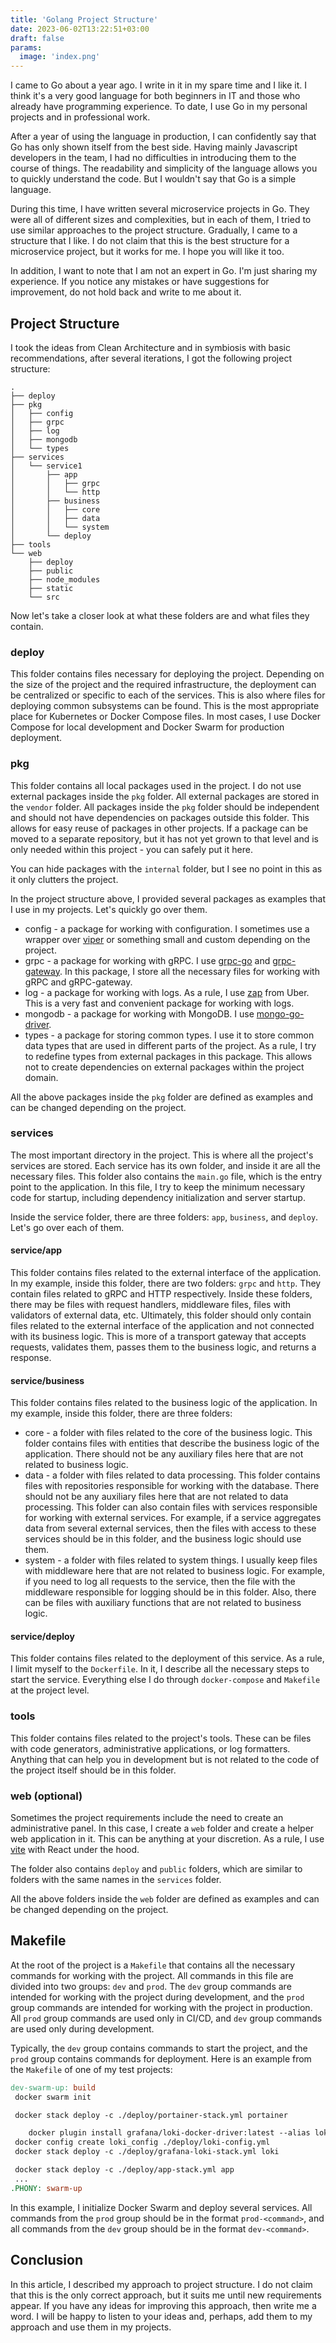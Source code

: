 ```yaml
---
title: 'Golang Project Structure'
date: 2023-06-02T13:22:51+03:00
draft: false
params:
  image: 'index.png'
---
```


I came to Go about a year ago. I write in it in my spare time and I like it. I think it's a very good language for both
beginners in IT and those who already have programming experience. To date, I use Go in my personal projects and in
professional work.

After a year of using the language in production, I can confidently say that Go has only shown itself from the best
side. Having mainly Javascript developers in the team, I had no difficulties in introducing them to the course of
things. The readability and simplicity of the language allows you to quickly understand the code. But I wouldn't say
that Go is a simple language.

<!--more-->

During this time, I have written several microservice projects in Go. They were all of different sizes and complexities,
but in each of them, I tried to use similar approaches to the project structure. Gradually, I came to a structure that
I like. I do not claim that this is the best structure for a microservice project, but it works for me. I hope you
will like it too.

In addition, I want to note that I am not an expert in Go. I'm just sharing my experience. If you notice any mistakes or
have suggestions for improvement, do not hold back and write to me about it.

## Project Structure

I took the ideas from Clean Architecture and in symbiosis with basic recommendations, after several iterations, I got
the following project structure:

```shell
.
├── deploy
├── pkg
│   ├── config
│   ├── grpc
│   ├── log
│   ├── mongodb
│   └── types
├── services
│   └── service1
│       ├── app
│       │   ├── grpc
│       │   └── http
│       ├── business
│       │   ├── core
│       │   ├── data
│       │   └── system
│       └── deploy
├── tools
└── web
    ├── deploy
    ├── public
    ├── node_modules
    ├── static
    └── src
```

Now let's take a closer look at what these folders are and what files they contain.

### deploy

This folder contains files necessary for deploying the project. Depending on the size of the project and the required
infrastructure, the deployment can be centralized or specific to each of the services. This is also where files for
deploying common subsystems can be found. This is the most appropriate place for Kubernetes or Docker Compose files. In
most cases, I use Docker Compose for local development and Docker Swarm for production deployment.

### pkg

This folder contains all local packages used in the project. I do not use external packages inside the `pkg` folder. All
external packages are stored in the `vendor` folder. All packages inside the `pkg` folder should be independent and
should not have dependencies on packages outside this folder. This allows for easy reuse of packages in other projects.
If a package can be moved to a separate repository, but it has not yet grown to that level and is only needed within
this project - you can safely put it here.

You can hide packages with the `internal` folder, but I see no point in this as it only clutters the project.

In the project structure above, I provided several packages as examples that I use in my projects. Let's quickly go over
them.

- config - a package for working with configuration. I sometimes use a wrapper over
  [viper](https://github.com/spf13/viper) or something small and custom depending on the project.
- grpc - a package for working with gRPC. I use [grpc-go](https://grpc.io/docs/languages/go/quickstart/) and
  [grpc-gateway](https://grpc-ecosystem.github.io/grpc-gateway/). In this package, I store all the necessary files for
  working with gRPC and gRPC-gateway.
- log - a package for working with logs. As a rule, I use [zap](https://pkg.go.dev/go.uber.org/zap) from Uber. This is
  a very fast and convenient package for working with logs.
- mongodb - a package for working with MongoDB. I use [mongo-go-driver](https://github.com/mongodb/mongo-go-driver).
- types - a package for storing common types. I use it to store common data types that are used in different parts of
  the project. As a rule, I try to redefine types from external packages in this package. This allows not to create
  dependencies on external packages within the project domain.

All the above packages inside the `pkg` folder are defined as examples and can be changed depending on the project.

### services

The most important directory in the project. This is where all the project's services are stored. Each service has its
own folder, and inside it are all the necessary files. This folder also contains the `main.go` file, which is the entry
point to the application. In this file, I try to keep the minimum necessary code for startup, including dependency
initialization and server startup.

Inside the service folder, there are three folders: `app`, `business`, and `deploy`. Let's go over each of them.

#### service/app

This folder contains files related to the external interface of the application. In my example, inside this folder,
there are two folders: `grpc` and `http`. They contain files related to gRPC and HTTP respectively. Inside these
folders, there may be files with request handlers, middleware files, files with validators of external data, etc.
Ultimately, this folder should only contain files related to the external interface of the application and not connected
with its business logic. This is more of a transport gateway that accepts requests, validates them, passes them to the
business logic, and returns a response.

#### service/business

This folder contains files related to the business logic of the application. In my example, inside this folder, there
are three folders:

- core - a folder with files related to the core of the business logic. This folder contains files with entities that
  describe the business logic of the application. There should not be any auxiliary files here that are not related to
  business logic.
- data - a folder with files related to data processing. This folder contains files with repositories responsible for
  working with the database. There should not be any auxiliary files here that are not related to data processing. This
  folder can also contain files with services responsible for working with external services. For example, if a service
  aggregates data from several external services, then the files with access to these services should be in this folder,
  and the business logic should use them.
- system - a folder with files related to system things. I usually keep files with middleware here that are not related
  to business logic. For example, if you need to log all requests to the service, then the file with the middleware
  responsible for logging should be in this folder. Also, there can be files with auxiliary functions that are not
  related to business logic.

#### service/deploy

This folder contains files related to the deployment of this service. As a rule, I limit myself to the `Dockerfile`. In
it, I describe all the necessary steps to start the service. Everything else I do through `docker-compose` and
`Makefile` at the project level.

### tools

This folder contains files related to the project's tools. These can be files with code generators, administrative
applications, or log formatters. Anything that can help you in development but is not related to the code of the project
itself should be in this folder.

### web (optional)

Sometimes the project requirements include the need to create an administrative panel. In this case, I create a `web`
folder and create a helper web application in it. This can be anything at your discretion. As a rule, I use
[vite](https://vitejs.dev/) with React under the hood.

The folder also contains `deploy` and `public` folders, which are similar to folders with the same names in the
`services` folder.

All the above folders inside the `web` folder are defined as examples and can be changed depending on the project.

## Makefile

At the root of the project is a `Makefile` that contains all the necessary commands for working with the project. All
commands in this file are divided into two groups: `dev` and `prod`. The `dev` group commands are intended for working
with the project during development, and the `prod` group commands are intended for working with the project in
production. All `prod` group commands are used only in CI/CD, and `dev` group commands are used only during development.

Typically, the `dev` group contains commands to start the project, and the `prod` group contains commands for
deployment. Here is an example from the `Makefile` of one of my test projects:

```makefile
dev-swarm-up: build
 docker swarm init

 docker stack deploy -c ./deploy/portainer-stack.yml portainer

    docker plugin install grafana/loki-docker-driver:latest --alias loki --grant-all-permissions
 docker config create loki_config ./deploy/loki-config.yml
 docker stack deploy -c ./deploy/grafana-loki-stack.yml loki

 docker stack deploy -c ./deploy/app-stack.yml app
 ...
.PHONY: swarm-up
```

In this example, I initialize Docker Swarm and deploy several services. All commands from the `prod` group should be in
the format `prod-<command>`, and all commands from the `dev` group should be in the format `dev-<command>`.

## Conclusion

In this article, I described my approach to project structure. I do not claim that this is the only correct approach,
but it suits me until new requirements appear. If you have any ideas for improving this approach, then
write me a word. I will be happy to listen to your ideas and, perhaps, add them to my approach and use them in
my projects.
